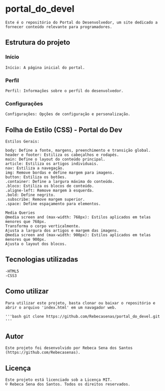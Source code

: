 # portal_do_devel
    Este é o repositório do Portal do Desenvolvedor, um site dedicado a fornecer conteúdo relevante para programadores. 

## Estrutura do projeto
### Início
    Início: A página inicial do portal.
### Perfil
    Perfil: Informações sobre o perfil do desenvolvedor.
### Configurações
    Configurações: Opções de configuração e personalização.

## Folha de Estilo (CSS) - Portal do Dev

    Estilos Gerais:

    body: Define a fonte, margens, preenchimento e transição global.
    header e footer: Estiliza os cabeçalhos e rodapés.
    main: Define o layout do conteúdo principal.
    article: Estiliza os artigos individuais.
    nav: Estiliza a navegação.
    img: Remove bordas e define margem para imagens.
    button: Estiliza os botões.
    .container: Define a largura máxima do conteúdo.
    .bloco: Estiliza os blocos de conteúdo.
    .aligne-left: Remove margem à esquerda.
    .bold: Define negrito.
    .subscribe: Remove margem superior.
    .space: Define espaçamento para elementos.

    Media Queries
    @media screen and (max-width: 768px): Estilos aplicados em telas menores que 768px.
    Transforma o corpo verticalmente.
    Ajusta a largura dos artigos e margem das imagens.
    @media screen and (max-width: 900px): Estilos aplicados em telas menores que 900px.
    Ajusta o layout dos blocos.

## Tecnologias utilizadas
    -HTML5
    -CSS3

## Como utilizar
    Para utilizar este projeto, basta clonar ou baixar o repositório e abrir o arquivo 'index.html' em um navagador web.

    '''bash git clone https://github.com/Rebecasenas/portal_do_devel.git '''

## Autor
    Este projeto foi desenvolvido por Rebeca Sena dos Santos (https://github.com/Rebecasenas).

## Licença
    Este projeto está licenciado sob a Licença MIT.
    © Rebeca Sena dos Santos. Todos os direitos reservados.